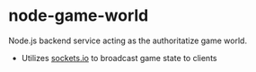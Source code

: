 # node-game-world

Node.js backend service acting as the authoritatize game world.

* Utilizes [sockets.io](https://github.com/bumpers-io/socket.io-client) to broadcast game state to clients
